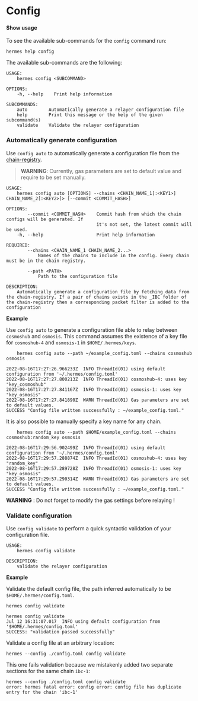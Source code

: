 # Config

#### Show usage

To see the available sub-commands for the `config` command run:

```shell
hermes help config
```

The available sub-commands are the following:

```shell
USAGE:
    hermes config <SUBCOMMAND>

OPTIONS:
    -h, --help    Print help information

SUBCOMMANDS:
    auto        Automatically generate a relayer configuration file
    help        Print this message or the help of the given subcommand(s)
    validate    Validate the relayer configuration
```

### Automatically generate configuration
Use `config auto` to automatically generate a configuration file from the [chain-registry](https://github.com/cosmos/chain-registry).

> __WARNING__: Currently, gas parameters are set to default value and require to be set manually.

```
USAGE:
    hermes config auto [OPTIONS] --chains <CHAIN_NAME_1[:<KEY1>] CHAIN_NAME_2[:<KEY2>]> [--commit <COMMIT_HASH>]

OPTIONS:
        --commit <COMMIT_HASH>    Commit hash from which the chain configs will be generated. If
                                  it's not set, the latest commit will be used.
    -h, --help                    Print help information

REQUIRED:
        --chains <CHAIN_NAME_1 CHAIN_NAME_2...>
            Names of the chains to include in the config. Every chain must be in the chain registry.

        --path <PATH>
            Path to the configuration file

DESCRIPTION:
    Automatically generate a configuration file by fetching data from the chain-registry. If a pair of chains exists in the _IBC folder of the chain-registry then a corresponding packet filter is added to the configuration
```

__Example__

Use `config auto` to generate a configuration file able to relay between `cosmoshub` and `osmosis`. This command assumes the existence of a key file for `cosmoshub-4` and `osmosis-1` in `$HOME/.hermes/keys`.
```
    hermes config auto --path ~/example_config.toml --chains cosmoshub osmosis

2022-08-16T17:27:26.966233Z  INFO ThreadId(01) using default configuration from '~/.hermes/config.toml'
2022-08-16T17:27:27.800213Z  INFO ThreadId(01) cosmoshub-4: uses key "key_cosmoshub"
2022-08-16T17:27:27.841167Z  INFO ThreadId(01) osmosis-1: uses key "key_osmosis"
2022-08-16T17:27:27.841890Z  WARN ThreadId(01) Gas parameters are set to default values.
SUCCESS "Config file written successfully : ~/example_config.toml."
```

It is also possible to manually specify a key name for any chain.
```
    hermes config auto --path $HOME/example_config.toml --chains cosmoshub:random_key osmosis 

2022-08-16T17:29:56.902499Z  INFO ThreadId(01) using default configuration from '~/.hermes/config.toml'
2022-08-16T17:29:57.288874Z  INFO ThreadId(01) cosmoshub-4: uses key "random_key"
2022-08-16T17:29:57.289728Z  INFO ThreadId(01) osmosis-1: uses key "key_osmosis"
2022-08-16T17:29:57.290314Z  WARN ThreadId(01) Gas parameters are set to default values.
SUCCESS "Config file written successfully : ~/example_config.toml."
```

__WARNING__ : Do not forget to modify the gas settings before relaying !

### Validate configuration

Use `config validate` to perform a quick syntactic validation of
your configuration file.

```shell
USAGE:
    hermes config validate

DESCRIPTION:
    validate the relayer configuration
```

__Example__

Validate the default config file, the path inferred automatically to be
`$HOME/.hermes/config.toml`.

```shell
hermes config validate
```

```text
hermes config validate
Jul 12 16:31:07.017  INFO using default configuration from '$HOME/.hermes/config.toml'
SUCCESS: "validation passed successfully"
```

Validate a config file at an arbitrary location:

```shell
hermes --config ./config.toml config validate
```

This one fails validation because we mistakenly added two separate sections for
the same chain `ibc-1`:

```text
hermes --config ./config.toml config validate
error: hermes fatal error: config error: config file has duplicate entry for the chain 'ibc-1'
```
